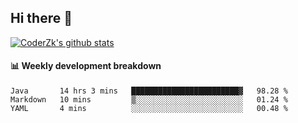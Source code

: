 ## Hi there 👋

[![CoderZk's github stats](https://github-readme-stats.vercel.app/api?username=zhoukuo123&show_icons=true&count_private=true)](https://github.com/anuraghazra/github-readme-stats)

#### :bar_chart: Weekly development breakdown

<!--START_SECTION:waka-->

```text
Java       14 hrs 3 mins   ████████████████████████▓   98.28 %
Markdown   10 mins         ▒░░░░░░░░░░░░░░░░░░░░░░░░   01.24 %
YAML       4 mins          ░░░░░░░░░░░░░░░░░░░░░░░░░   00.48 %
```

<!--END_SECTION:waka-->
